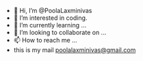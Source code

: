 - 👋 Hi, I’m @PoolaLaxminivas
- 👀 I’m interested in coding.
- 🌱 I’m currently learning ...
- 💞️ I’m looking to collaborate on ...
- 📫 How to reach me ...
- this is my mail poolalaxminivas@gmail.com

<!---
PoolaLaxminivas/PoolaLaxminivas is a ✨ special ✨ repository because its `README.md` (this file) appears on your GitHub profile.
You can click the Preview link to take a look at your changes.
--->
